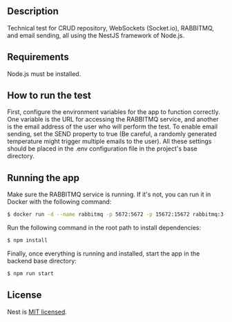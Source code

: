 
## Description

Technical test for CRUD repository, WebSockets (Socket.io), RABBITMQ, and email sending, all using the NestJS framework of Node.js.

## Requirements

Node.js must be installed.

## How to run the test

First, configure the environment variables for the app to function correctly. One variable is the URL for accessing the RABBITMQ service, and another is the email address of the user who will perform the test. To enable email sending, set the SEND property to true (Be careful, a randomly generated temperature might trigger multiple emails to the user). All these settings should be placed in the .env configuration file in the project's base directory.

## Running the app

Make sure the RABBITMQ service is running. If it's not, you can run it in Docker with the following command:
```bash
$ docker run -d --name rabbitmq -p 5672:5672 -p 15672:15672 rabbitmq:3-management
```

Run the following command in the root path to install dependencies:

```bash
$ npm install
```

Finally, once everything is running and installed, start the app in the backend base directory:
```bash
$ npm run start
```

## License

Nest is [MIT licensed](LICENSE).
